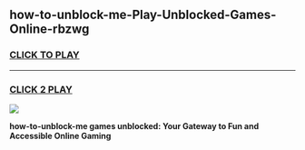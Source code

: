 
## how-to-unblock-me-Play-Unblocked-Games-Online-rbzwg
<h3>
<a href="https://premium76.site?title=how-to-unblock-me&ref=25A">CLICK TO PLAY</a></h3>
<hr>

<h3>
<a href="https://premium76.site?title=how-to-unblock-me&ref=25A">CLICK 2 PLAY</a>
  
</h3>

<a href="https://premium76.site?title=how-to-unblock-me&ref=25A"><img src="https://clearcache.store/games.png"></a>


**how-to-unblock-me games unblocked: Your Gateway to Fun and Accessible Online Gaming**
